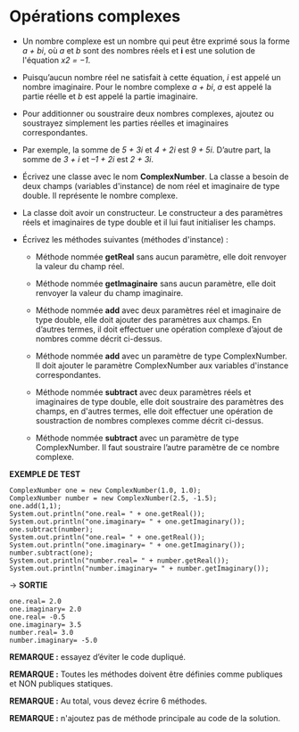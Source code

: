 # Opérations complexes

+ Un nombre complexe est un nombre qui peut être exprimé sous la forme *a + bi*, où *a* et *b* sont des nombres réels et **i** est une solution de l'équation *x2 = −1*. 
+ Puisqu’aucun nombre réel ne satisfait à cette équation, *i* est appelé un nombre imaginaire. Pour le nombre complexe *a + bi*, *a* est appelé la partie réelle et *b* est appelé la partie imaginaire. 
+ Pour additionner ou soustraire deux nombres complexes, ajoutez ou soustrayez simplement les parties réelles et imaginaires correspondantes. 
+ Par exemple, la somme de *5 + 3i* et *4 + 2i* est *9 + 5i*. D’autre part, la somme de *3 + i* et *–1 + 2i* est *2 + 3i*.



+ Écrivez une classe avec le nom **ComplexNumber**. La classe a besoin de deux champs (variables d'instance) de nom réel et imaginaire de type double. Il représente le nombre complexe.

+ La classe doit avoir un constructeur. Le constructeur a des paramètres réels et imaginaires de type double et il lui faut initialiser les champs.

+ Écrivez les méthodes suivantes (méthodes d'instance) :

    + Méthode nommée **getReal** sans aucun paramètre, elle doit renvoyer la valeur du champ réel.

    + Méthode nommée **getImaginaire** sans aucun paramètre, elle doit renvoyer la valeur du champ imaginaire.

    + Méthode nommée **add** avec deux paramètres réel et imaginaire de type double, elle doit ajouter des paramètres aux champs. En d’autres termes, il doit effectuer une opération complexe d’ajout de nombres comme décrit ci-dessus.

    + Méthode nommée **add** avec un paramètre de type ComplexNumber. Il doit ajouter le paramètre ComplexNumber aux variables d'instance correspondantes.

    + Méthode nommée **subtract** avec deux paramètres réels et imaginaires de type double, elle doit soustraire des paramètres des champs, en d'autres termes, elle doit effectuer une opération de soustraction de nombres complexes comme décrit ci-dessus.

    + Méthode nommée **subtract** avec un paramètre de type ComplexNumber. Il faut soustraire l’autre paramètre de ce nombre complexe.



**EXEMPLE DE TEST**


```
ComplexNumber one = new ComplexNumber(1.0, 1.0);
ComplexNumber number = new ComplexNumber(2.5, -1.5);
one.add(1,1);
System.out.println("one.real= " + one.getReal());
System.out.println("one.imaginary= " + one.getImaginary());
one.subtract(number);
System.out.println("one.real= " + one.getReal());
System.out.println("one.imaginary= " + one.getImaginary());
number.subtract(one);
System.out.println("number.real= " + number.getReal());
System.out.println("number.imaginary= " + number.getImaginary());
```

→ **SORTIE**

```
one.real= 2.0
one.imaginary= 2.0
one.real= -0.5
one.imaginary= 3.5
number.real= 3.0
number.imaginary= -5.0
```

**REMARQUE :** essayez d’éviter le code dupliqué.

**REMARQUE :** Toutes les méthodes doivent être définies comme publiques et NON publiques statiques.

**REMARQUE :** Au total, vous devez écrire 6 méthodes.

**REMARQUE :** n'ajoutez pas de méthode principale au code de la solution.